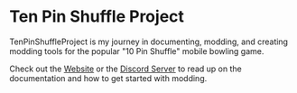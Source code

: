 # Ten Pin Shuffle Project

TenPinShuffleProject is my journey in documenting, modding, and creating modding tools for the popular "10 Pin Shuffle" mobile bowling game.

Check out the [Website](https://mrscott1234.github.io/TenPinShuffleProject/) or the [Discord Server](https://discord.gg/SEYkWdCf) to read up on the documentation and how to get started with modding.
